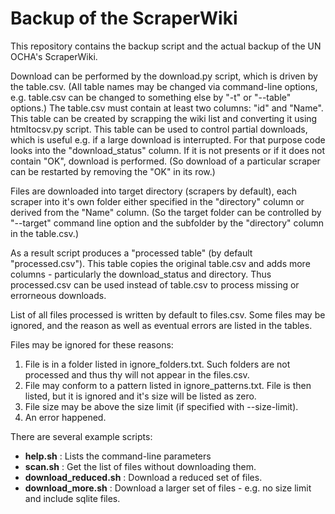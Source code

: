 # Backup of the ScraperWiki

This repository contains the backup script and the actual backup of the
UN OCHA's ScraperWiki.

Download can be performed by the download.py script, which is driven by the table.csv.
(All table names may be changed via command-line options, e.g. table.csv 
can be changed to something else by "-t" or "--table" options.)
The table.csv must contain at least two columns:
"id" and "Name". This table can be created by scrapping the wiki list and converting it using htmltocsv.py script.
This table can be used to control partial downloads, which is useful e.g. if a large download is interrupted.
For that purpose code looks into the "download_status" column. If it is not presents
or if it does not contain "OK", download is performed.
(So download of a particular scraper can be restarted by removing the "OK" in its row.)

Files are downloaded into target directory (scrapers by default), each scraper into
it's own folder either specified in the "directory" column or derived from
the "Name" column. (So the target folder can be controlled by "--target"
command line option and the subfolder by the "directory" column in the table.csv.) 

As a result script produces a "processed table" (by default "processed.csv").
This table copies the original table.csv and adds more columns - particularly the download_status and directory.
Thus processed.csv can be used instead of table.csv to process missing or errorneous downloads.

List of all files processed is written by default to files.csv.
Some files may be ignored, and the reason as well as eventual errors are listed in the tables.

Files may be ignored for these reasons:
1. File is in a folder listed in ignore_folders.txt. Such folders are not processed
and thus thy will not appear in the files.csv.
2. File may conform to a pattern listed in ignore_patterns.txt. File is then listed,
but it is ignored and it's size will be listed as zero.
3. File size may be above the size limit (if specified with --size-limit).
4. An error happened.
  
There are several example scripts:
* __help.sh__ : Lists the command-line parameters
* __scan.sh__ : Get the list of files without downloading them.
* __download_reduced.sh__ : Download a reduced set of files.
* __download_more.sh__ : Download a larger set of files - e.g. no size limit and include sqlite files. 